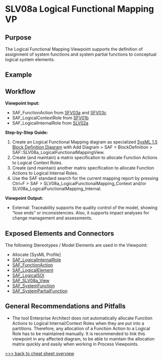 # SLV08a Logical Functional Mapping VP

## Purpose
The Logical Functional Mapping Viewpoint supports the definition of assignment of system functions and system partial functions to conceptual logical system elements.

## Example

## Workflow
**Viewpoint Input:**
* SAF_FunctionAction from [SFV03a](System-Process-Viewpoint.md) and [SFV03c](System-Functional-Refinement-Viewpoint.md)
* SAF_LogicalContextRole from [SFV01b](System-Definition-Viewpoint.md)
* SAF_LogicalInternalRole from [SLV02a](Logical-Structure-Definition-Viewpoint.md)

**Step-by-Step Guide:**
1.  Create an Logical Functional Mapping diagram as specialized [SysML 1.5 Block Definition Diagram](https://sparxsystems.com/enterprise_architect_user_guide/16.1/modeling_languages/block_definition_diagrams.html) with Add Diagram > SAF > BlockDefinition > SAF::SLV08a_LogicalFunctionalMappingView.
2.	Create (and maintain) a matrix specification to allocate Function Actions to Logical Context Roles.
3.	Create (and maintain) another matrix specification to allocate Function Actions to Logical Internal Roles.
4.	Use the SAF standard search for the current mapping report by pressing Ctrl+F > SAF > SLV08a_LogicalFunctionalMapping_Context and/or SLV08a_LogicalFunctionalMapping_Internal.

**Viewpoint Output:**
* External: Traceability supports the quality control of the model, showing “lose ends” or inconsistencies. Also, it supports impact analyses for change management and assessments.

## Exposed Elements and Connectors
The following Stereotypes / Model Elements are used in the Viewpoint:
* Allocate [SysML Profile]
* [SAF_LogicalInternalRole](https://github.com/GfSE/SAF-Specification/blob/TdSE2023/stereotypes.md#SAF_LogicalInternalRole)
* [SAF_FunctionAction](https://github.com/GfSE/SAF-Specification/blob/TdSE2023/stereotypes.md#/stereotypes.md#SAF_FunctionAction)
* [SAF_LogicalElement](https://github.com/GfSE/SAF-Specification/blob/TdSE2023/stereotypes.md#/stereotypes.md#SAF_LogicalElement)
* [SAF_LogicalSOI](https://github.com/GfSE/SAF-Specification/blob/TdSE2023/stereotypes.md#SAF_LogicalSOI)
* [SAF_SLV08a_View](https://github.com/GfSE/SAF-Specification/blob/TdSE2023/stereotypes.md#SAF_SLV08a_View)
* [SAF_SystemFunction](https://github.com/GfSE/SAF-Specification/blob/TdSE2023/stereotypes.md#SAF_SystemFunction)
* [SAF_SystemPartialFunction](https://github.com/GfSE/SAF-Specification/blob/TdSE2023/stereotypes.md#SAF_SystemPartialFunction)

## General Recommendations and Pitfalls
* The tool Enterprise Architect does not automatically allocate Function Actions to Logical Internal/Context Roles when they are put into a partitions. Therefore, any allocation of a Function Action to a Logical Role has to be maintained manually. It is recommended to link this viewpoint in any affected diagram, to be able to maintain the allocation matrix quickly and easily when working in Process Viewpoints.

[>>> back to cheat sheet overview](../CheatSheet.md)
